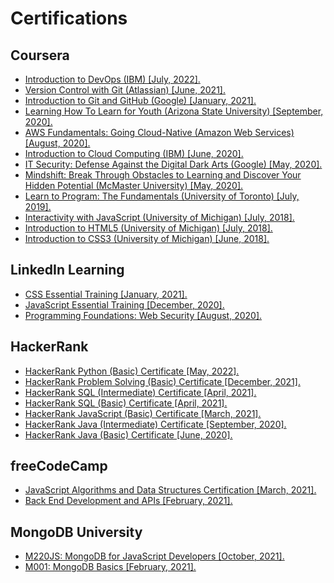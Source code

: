 # Certifications


## Coursera
* [Introduction to DevOps (IBM) [July, 2022].](https://github.com/husbankhalid/Certifications/blob/master/Coursera/Husban_Coursera_IBM_Introduction_to_DevOps.pdf "View Certficate")
* [Version Control with Git (Atlassian) [June, 2021].](https://github.com/husbankhalid/Certifications/blob/master/Coursera/Husban_Coursera_Atlassian_Version_Control_wIth_Git.pdf "View Certficate")
* [Introduction to Git and GitHub (Google) [January, 2021].](https://github.com/husbankhalid/Certifications/blob/master/Coursera/Husban_Coursera_Google_Introduction_to_Git_and_GitHub.pdf "View Certficate")
* [Learning How To Learn for Youth (Arizona State University) [September, 2020].](https://github.com/husbankhalid/Certifications/blob/master/Coursera/Husban_Coursera_ASU_Learning_How_to_Learn_for_Youth.pdf "View Certficate")
* [AWS Fundamentals: Going Cloud-Native (Amazon Web Services) [August, 2020].](https://github.com/husbankhalid/Certifications/blob/master/Coursera/Husban_Coursera_AWS_AWS_Fundamentals_Going_Cloud_Native.pdf "View Certficate")
* [Introduction to Cloud Computing (IBM) [June, 2020].](https://github.com/husbankhalid/Certifications/blob/master/Coursera/Husban_Coursera_IBM_Introduction_to_Cloud_Computing.pdf "View Certficate")
* [IT Security: Defense Against the Digital Dark Arts (Google) [May, 2020].](https://github.com/husbankhalid/Certifications/blob/master/Coursera/Husban_Coursera_Google_IT_Security_Defense_Against_The_Digital_Dark_Arts.pdf "View Certficate")
* [Mindshift: Break Through Obstacles to Learning and Discover Your Hidden Potential (McMaster University) [May, 2020].](https://github.com/husbankhalid/Certifications/blob/master/Coursera/Husban_Coursera_McMaster_Mindshift_Break_Through_Obstacles.pdf "View Certficate")
* [Learn to Program: The Fundamentals (University of Toronto) [July, 2019].](https://github.com/husbankhalid/Certifications/blob/master/Coursera/Husban_Coursera_UofT_Learn_to_Program_The_Fundamentals.pdf "View Certficate")
* [Interactivity with JavaScript (University of Michigan) [July, 2018].](https://github.com/husbankhalid/Certifications/blob/master/Coursera/Husban_Coursera_UMICH_Interactivity_with_JavaScript.pdf "View Certficate")
* [Introduction to HTML5 (University of Michigan) [July, 2018].](https://github.com/husbankhalid/Certifications/blob/master/Coursera/Husban_Coursera_UMICH_Introduction_to_HTML5.pdf "View Certficate")
* [Introduction to CSS3 (University of Michigan) [June, 2018].](https://github.com/husbankhalid/Certifications/blob/master/Coursera/Husban_Coursera_UMICH_Introduction_to_CSS3.pdf "View Certficate")

## LinkedIn Learning

* [CSS Essential Training [January, 2021].](https://github.com/husbankhalid/Certifications/blob/master/LinkedIn/Husban_LinkedIn_CSS_Essential_Training.pdf "View Certficate")
* [JavaScript Essential Training [December, 2020].](https://github.com/husbankhalid/Certifications/blob/master/LinkedIn/Husban_LinkedIn_JavaScript_Essential_Training.pdf "View Certficate")
* [Programming Foundations: Web Security [August, 2020].](https://github.com/husbankhalid/Certifications/blob/master/LinkedIn/Husban_LinkedIn_Programming_Foundations_Web_Security.pdf "View Certficate")

## HackerRank

* [HackerRank Python (Basic) Certificate [May, 2022].](https://github.com/husbankhalid/Certifications/blob/master/HackerRank/Husban_HackerRank_Python_Basic.png "View Certficate")
* [HackerRank Problem Solving (Basic) Certificate [December, 2021].](https://github.com/husbankhalid/Certifications/blob/master/HackerRank/Husban_HackerRank_Problem_Solving_Basic.png "View Certficate")
* [HackerRank SQL (Intermediate) Certificate [April, 2021].](https://github.com/husbankhalid/Certifications/blob/master/HackerRank/Husban_HackerRank_SQL_Intermediate.png "View Certficate")
* [HackerRank SQL (Basic) Certificate [April, 2021].](https://github.com/husbankhalid/Certifications/blob/master/HackerRank/Husban_HackerRank_SQL_Basic.png "View Certficate")
* [HackerRank JavaScript (Basic) Certificate [March, 2021].](https://github.com/husbankhalid/Certifications/blob/master/HackerRank/Husban_HackerRank_JavaScript_Basic.png "View Certficate")
* [HackerRank Java (Intermediate) Certificate [September, 2020].](https://github.com/husbankhalid/Certifications/blob/master/HackerRank/Husban_HackerRank_Java_Intermediate.png "View Certficate")
* [HackerRank Java (Basic) Certificate [June, 2020].](https://github.com/husbankhalid/Certifications/blob/master/HackerRank/Husban_HackerRank_Java_Basic.png "View Certficate")

## freeCodeCamp

* [JavaScript Algorithms and Data Structures Certification [March, 2021].](https://github.com/husbankhalid/Certifications/blob/master/freeCodeCamp/Husban_freeCodeCamp_JavaScript_Algorithms_and_Data_Structures_Certification.png
 "View Certficate")
* [Back End Development and APIs [February, 2021].](https://github.com/husbankhalid/Certifications/blob/master/freeCodeCamp/Husban_freeCodeCamp_Back_End_Development_and_APIs.png "View Certficate")

## MongoDB University

* [M220JS: MongoDB for JavaScript Developers [October, 2021].](https://github.com/husbankhalid/Certifications/blob/master/MongoDB/Husban_MongoDB_M220JS_MongoDB_for_JavaScript_Developers.jpeg "View Certficate")
* [M001: MongoDB Basics [February, 2021].](https://github.com/husbankhalid/Certifications/blob/master/MongoDB/Husban_MongoDB_M001_MongoDB_Basics.jpeg "View Certficate")
 
